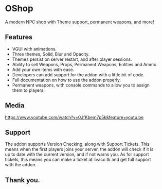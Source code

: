 # OShop
A modern NPC shop with Theme support, permanent weapons, and more!

## Features
- VGUI with animations.
- Three themes, Solid, Blur and Opacity.
- Themes persist on server restart, and after player sessions.
- Ability to sell Weapons, Props, Permanent Weapons, Entities and Ammo.
- Add your own items with ease.
- Developers can add support for the addon with a little bit of code.
- Full documentation on how to use the addon properly.
- Permanent weapons, with console commands to allow you to assign them to players.

## Media
https://www.youtube.com/watch?v=0JfKbem7p5k&feature=youtu.be

## Support
The addon supports Version Checking, along with Support Tickets. This means when the first players joins your server, the addon will check if it is up to date with the current version, and if not warns you. As for support tickets, this means you can make a ticket at livaco.tk and get full support with the addon.

## Thank you.
